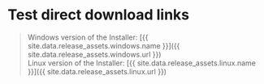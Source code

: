 # Test direct download links

> Windows version of the Installer: [{{ site.data.release_assets.windows.name }}]({{ site.data.release_assets.windows.url }})  
> Linux version of the Installer: [{{ site.data.release_assets.linux.name }}]({{ site.data.release_assets.linux.url }})
